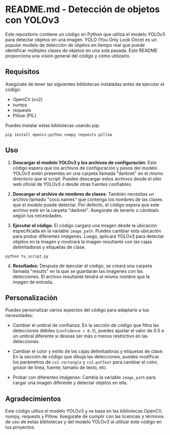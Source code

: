 # README.md - Detección de objetos con YOLOv3

Este repositorio contiene un código en Python que utiliza el modelo YOLOv3 para detectar objetos en una imagen. YOLO (You Only Look Once) es un popular modelo de detección de objetos en tiempo real que puede identificar múltiples clases de objetos en una sola pasada. Este README proporciona una visión general del código y cómo utilizarlo.

## Requisitos

Asegúrate de tener las siguientes bibliotecas instaladas antes de ejecutar el código:

- OpenCV (cv2)
- numpy
- requests
- Pillow (PIL)

Puedes instalar estas bibliotecas usando pip:

```
pip install opencv-python numpy requests pillow
```

## Uso

1. **Descargar el modelo YOLOv3 y los archivos de configuración**: Este código espera que los archivos de configuración y pesos del modelo YOLOv3 estén presentes en una carpeta llamada "darknet" en el mismo directorio que el script. Puedes descargar estos archivos desde el sitio web oficial de YOLOv3 o desde otras fuentes confiables.

2. **Descargar el archivo de nombres de clases**: También necesitas un archivo llamado "coco.names" que contenga los nombres de las clases que el modelo puede detectar. Por defecto, el código espera que este archivo esté en la carpeta "darknet". Asegúrate de tenerlo o cámbialo según tus necesidades.

3. **Ejecutar el código**: El código cargará una imagen desde la ubicación especificada en la variable `image_path`. Puedes cambiar esta ubicación para probar diferentes imágenes. Luego, aplicará YOLOv3 para detectar objetos en la imagen y mostrará la imagen resultante con las cajas delimitadoras y etiquetas de clase.

```
python tu_script.py
```

4. **Resultados**: Después de ejecutar el código, se creará una carpeta llamada "results" en la que se guardarán las imágenes con las detecciones. El archivo resultante tendrá el mismo nombre que la imagen de entrada.

## Personalización

Puedes personalizar varios aspectos del código para adaptarlo a tus necesidades:

- Cambiar el umbral de confianza: En la sección de código que filtra las detecciones débiles (`confidence > 0.5`), puedes ajustar el valor de 0.5 a un umbral diferente si deseas ser más o menos restrictivo en las detecciones.

- Cambiar el color y estilo de las cajas delimitadoras y etiquetas de clase: En la sección de código que dibuja las detecciones, puedes modificar los parámetros de `cv2.rectangle` y `cv2.putText` para cambiar el color, grosor de línea, fuente, tamaño de texto, etc.

- Probar con diferentes imágenes: Cambia la variable `image_path` para cargar una imagen diferente y detectar objetos en ella.

## Agradecimientos

Este código utiliza el modelo YOLOv3 y se basa en las bibliotecas OpenCV, numpy, requests y Pillow. Asegúrate de cumplir con las licencias y términos de uso de estas bibliotecas y del modelo YOLOv3 al utilizar este código en tus proyectos.